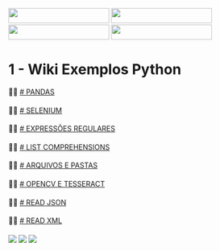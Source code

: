 <img src="http://ForTheBadge.com/images/badges/made-with-python.svg" width="200" height="30"> <img src="https://img.shields.io/badge/Made%20with-Jupyter-orange?style=for-the-badge&logo=Jupyter" width="200" height="30"><br>
<img src="https://img.shields.io/badge/Made%20with-Markdown-1f425f.svg" width="200" height="30"> <img src="https://img.shields.io/badge/Made%20for-VSCode-1f425f.svg" width="200" height="30">


# 1 - Wiki Exemplos Python

  🙋‍♀️ [# PANDAS](https://github.com/edenilsonsantos/Exemplos-Python/blob/main/Pandas.ipynb)
####
  🙋‍♀️ [# SELENIUM](https://github.com/edenilsonsantos/Exemplos-Python/blob/main/Selenium.ipynb)
####
  🙋‍♀️ [# EXPRESSÕES REGULARES](https://github.com/edenilsonsantos/Exemplos-Python/blob/main/Regex.ipynb)
####
  🙋‍♀️ [# LIST COMPREHENSIONS](https://github.com/edenilsonsantos/Exemplos-Python/blob/main/List_Comprehensions.ipynb)
####
  🙋‍♀️ [# ARQUIVOS E PASTAS](https://github.com/edenilsonsantos/Exemplos-Python/blob/main/Files_and_Folders.ipynb)
####
  🙋‍♀️ [# OPENCV E TESSERACT](https://github.com/edenilsonsantos/Exemplos-Python/blob/main/Manipulando_Imagens.ipynb)
####
  🙋‍♀️ [# READ JSON](https://github.com/edenilsonsantos/Exemplos-Python/blob/main/Read_Json.ipynb)
####
  🙋‍♀️ [# READ XML](https://github.com/edenilsonsantos/Exemplos-Python/blob/main/Read_XML.ipynb)
####

[<img src="https://img.shields.io/badge/YouTube-FF0000?style=for-the-badge&logo=youtube&logoColor=white">](https://www.youtube.com/@pcaomaximo)
[<img src="https://img.shields.io/badge/LinkedIn-0077B5?style=for-the-badge&logo=linkedin&logoColor=white">](https://www.linkedin.com/in/edenilson-fernandes-dos-santos-57a1b276)
[<img src="https://img.shields.io/badge/WhatsApp-25D366?style=for-the-badge&logo=whatsapp&logoColor=white">](https://wa.link/y7bzvq)



